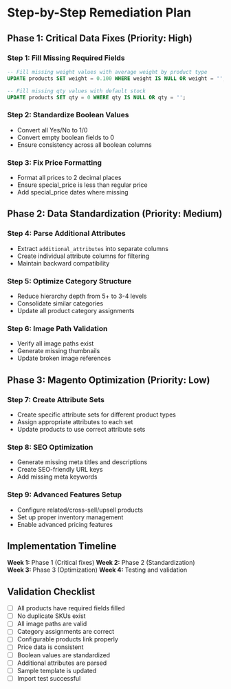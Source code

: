 # Step-by-Step Remediation Plan

## Phase 1: Critical Data Fixes (Priority: High)

### Step 1: Fill Missing Required Fields
```sql
-- Fill missing weight values with average weight by product type
UPDATE products SET weight = 0.100 WHERE weight IS NULL OR weight = '';

-- Fill missing qty values with default stock
UPDATE products SET qty = 0 WHERE qty IS NULL OR qty = '';
```

### Step 2: Standardize Boolean Values
- Convert all Yes/No to 1/0
- Convert empty boolean fields to 0
- Ensure consistency across all boolean columns

### Step 3: Fix Price Formatting
- Format all prices to 2 decimal places
- Ensure special_price is less than regular price
- Add special_price dates where missing

## Phase 2: Data Standardization (Priority: Medium)

### Step 4: Parse Additional Attributes
- Extract `additional_attributes` into separate columns
- Create individual attribute columns for filtering
- Maintain backward compatibility

### Step 5: Optimize Category Structure
- Reduce hierarchy depth from 5+ to 3-4 levels
- Consolidate similar categories
- Update all product category assignments

### Step 6: Image Path Validation
- Verify all image paths exist
- Generate missing thumbnails
- Update broken image references

## Phase 3: Magento Optimization (Priority: Low)

### Step 7: Create Attribute Sets
- Create specific attribute sets for different product types
- Assign appropriate attributes to each set
- Update products to use correct attribute sets

### Step 8: SEO Optimization
- Generate missing meta titles and descriptions
- Create SEO-friendly URL keys
- Add missing meta keywords

### Step 9: Advanced Features Setup
- Configure related/cross-sell/upsell products
- Set up proper inventory management
- Enable advanced pricing features

## Implementation Timeline

**Week 1:** Phase 1 (Critical fixes)
**Week 2:** Phase 2 (Standardization)  
**Week 3:** Phase 3 (Optimization)
**Week 4:** Testing and validation

## Validation Checklist

- [ ] All products have required fields filled
- [ ] No duplicate SKUs exist
- [ ] All image paths are valid
- [ ] Category assignments are correct
- [ ] Configurable products link properly
- [ ] Price data is consistent
- [ ] Boolean values are standardized
- [ ] Additional attributes are parsed
- [ ] Sample template is updated
- [ ] Import test successful